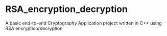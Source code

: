 # RSA_encryption_decryption
A basic end-to-end Cryptography Application project written in C++ using RSA encryption/decryption
